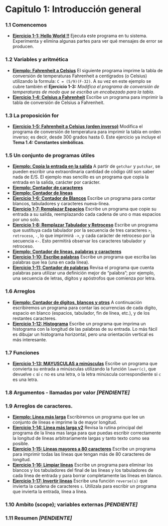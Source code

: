 # Capitulo 1: Introducción general

### 1.1 Comencemos
+ [**Ejercicio 1-1: Hello World !!**](/Capitulo-1/helloWorld.c) Ejecuta este programa en tu sistema. Experimenta y elimina algunas partes para ver qué mensajes de error se producen.

### 1.2 Variables y aritmética
+ [**Ejemplo: Fahrenheit a Celsius**](/Capitulo-1/fahrenheitToCelsius.c) El siguiente programa imprime la tabla de conversión de temperaturas Fahrenheit a centígrados (o Celsius) utilizando la formula: `C = (5/9)(F-32)`. A su vez en este ejemplo se cubre también el **Ejercicio 1-3:** *Modifica el programa de conversión de temperaturas de modo que se escriba un encabezado para la tabla*.
+ [**Ejercicio 1-4: Celsius a Fahrenheit**](/Capitulo-1/celsiusToFahrenheit.c) Escribe un programa para imprimir la tabla de conversión de Celsius a Fahrenheit.

### 1.3 La proposición for
+ [**Ejercicio 1-5: Fahrenheit a Celsius (orden inverso)**](/Capitulo-1/fahrenheitToCelsius3.c) Modifica el programa de conversión de temperatura para imprimir la tabla en orden inverso; es decir, desde 300 grados hasta 0. Este ejercicio ya incluye el **Tema 1.4: Constantes simbólicas**.

### 1.5 Un conjunto de programas útiles
+ [**Ejemplo: Copia la entrada en la salida**](/Capitulo-1/copyInToOut.c) A partir de `getchar` y `putchar`, se pueden escribir una extraordinaria cantidad de código útil son saber nada de E/S. El ejemplo mas sencillo es un programa que copia la entrada en la salida, carácter por carácter.
+ [**Ejemplo: Contador de caracteres**](/Capitulo-1/countCharacters.c)
+ [**Ejemplo: Contador de líneas**](/Capitulo-1/countLines.c)
+ [**Ejercicio 1-6: Contador de Blancos**](/Capitulo-1/countOthersCharacters.c) Escribe un programa para contar blancos, tabuladores y caracteres nueva-línea.
+ [**Ejercicio 1-7: Remplazar Espacios**](/Capitulo-1/replaceSpaces.c) Escribe un programa que copie su entrada a su salida, reemplazando cada cadena de uno o mas espacios por uno solo.
+ [**Ejercicio 1-8: Remplazar Tabulador y Retroceso**](/Capitulo-1/replaceCharacters.c) Escribe un programa que sustituya cada tabulador por la secuencia  de tres caracteres `>`, `retroceso`, `-`, lo que imprimirá `->`, y cada carácter de retroceso por la secuencia `<-`. Esto permitirá observar los caracteres tabulador y retroceso.
+ [**Ejemplo: Contador de líneas, palabras y caracteres**](/Capitulo-1/countWords.c)
+ [**Ejercicio 1-10: Escribe palabras**](/Capitulo-1/writeWords.c) Escribe un programa que escriba las palabras que lea (una en cada línea).
+ [**Ejercicio 1-11: Contador de palabras**](/Capitulo-1/countWords2.c) Revisa el programa que cuenta palabras para utilizar una definición mejor de “palabra”; por ejemplo, una secuencia de letras, dígitos y apóstrofos que comienza por letra.

### 1.6 Arreglos
+ [**Ejemplo: Contador de dígitos, blancos y otros**](/Capitulo-1/countOccurs.c) A continuación escribiremos un programa para contar las ocurrencias de cada digito, espacio en blanco (espacios, tabulador, fin de línea, etc.), y de los restantes caracteres.
+ [**Ejercicio 1-12: Histograma**](/Capitulo-1/wordLengthHistogram.c) Escribe un programa que imprima un histograma con la longitud de las palabras de su entrada. Lo más fácil es dibujar un histograma horizontal, pero una orientación vertical es más interesante.

### 1.7 Funciones
+ [**Ejercicio 1-13: MAYUSCULAS a minúsculas**](/Capitulo-1/toLowercase.c) Escribe un programa que convierta su entrada a minúsculas utilizando la función `lower(c)`, que devuelve `c` si `c` no es una letra, o la letra minúscula correspondiente si `c` es una letra.

### 1.8 Argumentos - llamadas por valor *[PENDIENTE]*

### 1.9 Arreglos de caracteres.
+ [**Ejemplo: Línea más larga**](/Capitulo-1/maxLine.c) Escribiremos un programa que lee un conjunto de líneas e imprime la de mayor longitud.
+ [**Ejercicio 1-14: Línea más larga v2**](/Capitulo-1/maxLine2.c) Revisa la rutina principal del programa de la línea mas larga para que puedas escribir correctamente la longitud de líneas arbitrariamente largas y tanto texto como sea posible.
+ [**Ejercicio 1-15: Líneas mayores a 80 caracteres**](/Capitulo-1/largerLine80.c) Escribe un programa para imprimir todas las líneas que tengan más de 80 caracteres de longitud.
+ [**Ejercicio 1-16: Limpiar líneas**](/Capitulo-1/deleteBlanks.c) Escribe un programa para eliminar los blancos y los tabuladores del final de las líneas y los tabuladores de cada línea de entrada y para borrar completamente las líneas en blanco.
+ [**Ejercicio 1-17: Invertir líneas**](/Capitulo-1/reverseLines.c) Escribe una función `reverse(s)` que invierta la cadena de caracteres `s`. Utilízala para escribir un programa que invierta la entrada, línea a línea.

### 1.10 Ambito (scope); variables externas *[PENDIENTE]*

### 1.11 Resumen *[PENDIENTE]*





